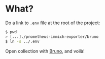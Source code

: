 # What?

Do a link to `.env` file at the root of the project:

```sh
$ pwd
> [...]./prometheus-immich-exporter/bruno
$ ln -s ../.env
```

Open collection with [Bruno](https://www.usebruno.com), and voilà!
